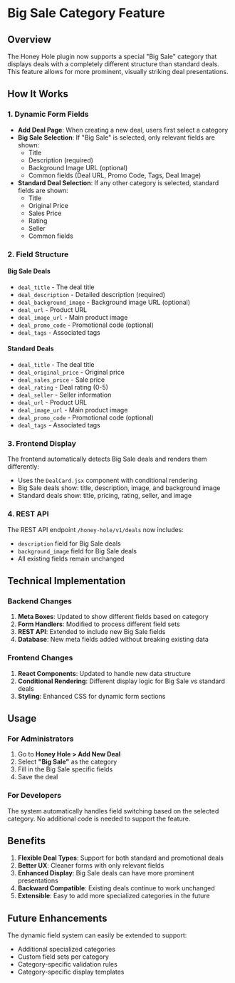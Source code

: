 # Big Sale Category Feature

## Overview

The Honey Hole plugin now supports a special "Big Sale" category that displays deals with a completely different structure than standard deals. This feature allows for more prominent, visually striking deal presentations.

## How It Works

### 1. **Dynamic Form Fields**
- **Add Deal Page**: When creating a new deal, users first select a category
- **Big Sale Selection**: If "Big Sale" is selected, only relevant fields are shown:
  - Title
  - Description (required)
  - Background Image URL (optional)
  - Common fields (Deal URL, Promo Code, Tags, Deal Image)
- **Standard Deal Selection**: If any other category is selected, standard fields are shown:
  - Title
  - Original Price
  - Sales Price
  - Rating
  - Seller
  - Common fields

### 2. **Field Structure**

#### Big Sale Deals
- `deal_title` - The deal title
- `deal_description` - Detailed description (required)
- `deal_background_image` - Background image URL (optional)
- `deal_url` - Product URL
- `deal_image_url` - Main product image
- `deal_promo_code` - Promotional code (optional)
- `deal_tags` - Associated tags

#### Standard Deals
- `deal_title` - The deal title
- `deal_original_price` - Original price
- `deal_sales_price` - Sale price
- `deal_rating` - Deal rating (0-5)
- `deal_seller` - Seller information
- `deal_url` - Product URL
- `deal_image_url` - Main product image
- `deal_promo_code` - Promotional code (optional)
- `deal_tags` - Associated tags

### 3. **Frontend Display**

The frontend automatically detects Big Sale deals and renders them differently:
- Uses the `DealCard.jsx` component with conditional rendering
- Big Sale deals show: title, description, image, and background image
- Standard deals show: title, pricing, rating, seller, and image

### 4. **REST API**

The REST API endpoint `/honey-hole/v1/deals` now includes:
- `description` field for Big Sale deals
- `background_image` field for Big Sale deals
- All existing fields remain unchanged

## Technical Implementation

### Backend Changes
1. **Meta Boxes**: Updated to show different fields based on category
2. **Form Handlers**: Modified to process different field sets
3. **REST API**: Extended to include new Big Sale fields
4. **Database**: New meta fields added without breaking existing data

### Frontend Changes
1. **React Components**: Updated to handle new data structure
2. **Conditional Rendering**: Different display logic for Big Sale vs standard deals
3. **Styling**: Enhanced CSS for dynamic form sections

## Usage

### For Administrators
1. Go to **Honey Hole > Add New Deal**
2. Select **"Big Sale"** as the category
3. Fill in the Big Sale specific fields
4. Save the deal

### For Developers
The system automatically handles field switching based on the selected category. No additional code is needed to support the feature.

## Benefits

1. **Flexible Deal Types**: Support for both standard and promotional deals
2. **Better UX**: Cleaner forms with only relevant fields
3. **Enhanced Display**: Big Sale deals can have more prominent presentations
4. **Backward Compatible**: Existing deals continue to work unchanged
5. **Extensible**: Easy to add more specialized categories in the future

## Future Enhancements

The dynamic field system can easily be extended to support:
- Additional specialized categories
- Custom field sets per category
- Category-specific validation rules
- Category-specific display templates

